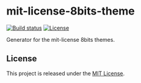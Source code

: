 mit-license-8bits-theme
==========================

[![Build status](https://travis-ci.org/matricali/mit-license-8bits-theme.svg?branch=master)](https://travis-ci.org/matricali/mit-license-8bits-theme)
[![License](https://img.shields.io/badge/license-MIT%20License-blue.svg)](https://jorge-matricali.mit-license.org/2017)

Generator for the mit-license 8bits themes.

License
-------

This project is released under the [MIT License](https://jorge-matricali.mit-license.org/2017 "The MIT License").
